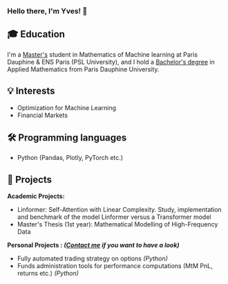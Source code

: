 ### Hello there, I'm Yves! 👋


## :mortar_board: Education

I'm a [Master's](https://dauphine.psl.eu/en/training/masters-degrees/mathematics-and-applied-mathematics/masters-year-2-mathematics-deep-learning-and-humanities) student in Mathematics of Machine learning at Paris Dauphine & ENS Paris (PSL University), and I hold a [Bachelor's degree](https://dauphine.psl.eu/en/training/bachelors-degrees/bachelors-degree-in-applied-mathematics) in Applied Mathematics from Paris Dauphine University.

## :bulb: Interests

- Optimization for Machine Learning
- Financial Markets

## :hammer_and_wrench: Programming languages

- Python (Pandas, Plotly, PyTorch etc.)

## :rocket: Projects 

**Academic Projects:**
- Linformer: Self-Attention with Linear Complexity. Study, implementation and benchmark of the model Linformer versus a Transformer model
- Master's Thesis (1st year): Mathematical Modelling of High-Frequency Data

**Personal Projects : *([Contact me](mailto:yves.leconte@dauphine.eu) if you want to have a look)***

- Fully automated trading strategy on options *(Python)*
- Funds administration tools for performance computations (MtM PnL, returns etc.) *(Python)*

